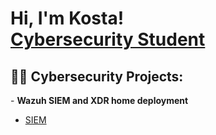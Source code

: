<h1>Hi, I'm Kosta! <br/><a href="https://www.linkedin.com/in/cyberkosta/">Cybersecurity Student</a></h1>

<h2>👨‍💻 Cybersecurity Projects:</h2>
- <b>Wazuh SIEM and XDR home deployment</b>

  - [SIEM](https://github.com/wobomagondarr/siemwazuh)
  
<!--
**wobomagondarr/wobomagondarr** is a ✨ _special_ ✨ repository because its `README.md` (this file) appears on your GitHub profile.

Here are some ideas to get you started:

- 🔭 I’m currently working on ...
- 🌱 I’m currently learning ...
- 👯 I’m looking to collaborate on ...
- 🤔 I’m looking for help with ...
- 💬 Ask me about ...
- 📫 How to reach me: ...
- 😄 Pronouns: ...
- ⚡ Fun fact: ...
-->

